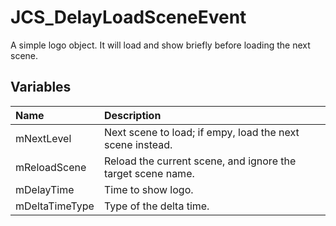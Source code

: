 # JCS_DelayLoadSceneEvent

A simple logo object. It will load and show briefly before loading the next scene.

## Variables

| Name           | Description                                                 |
|:---------------|:------------------------------------------------------------|
| mNextLevel     | Next scene to load; if empy, load the next scene instead.   |
| mReloadScene   | Reload the current scene, and ignore the target scene name. |
| mDelayTime     | Time to show logo.                                          |
| mDeltaTimeType | Type of the delta time.                                     |
